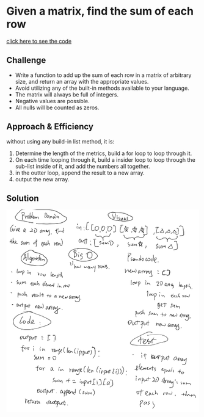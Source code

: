# Given a matrix, find the sum of each row

[click here to see the code](sum_2D_array.py)

## Challenge
<!-- Description of the challenge -->
- Write a function to add up the sum of each row in a matrix of arbitrary size, and return an array with the appropriate values.
- Avoid utilizing any of the built-in methods available to your language.
- The matrix will always be full of integers.
- Negative values are possible.
- All nulls will be counted as zeros.

## Approach & Efficiency
<!-- What approach did you take? Why? What is the Big O space/time for this approach? -->
without using any build-in list method, it is:
1. Determine the length of the metrics, build a for loop to loop through it.
2. On each time looping through it, build a insider loop to loop through the sub-list inside of it, and add the numbers all together.
3. in the outter loop, append the result to a new array.
4. output the new array.


## Solution
<!-- Embedded whiteboard image -->
![img](sum_2D_array.PNG)
